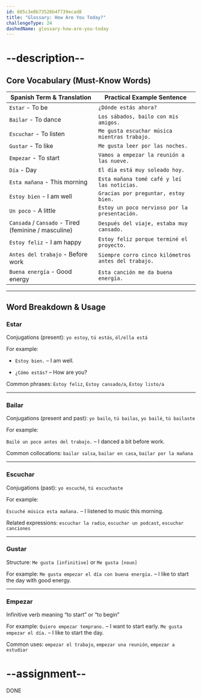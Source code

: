 ```yaml
---
id: 685c3e0b73526b4f739ecad8
title: "Glossary: How Are You Today?"
challengeType: 24
dashedName: glossary-how-are-you-today
---
```


# --description--

## Core Vocabulary (Must-Know Words)

| Spanish Term & Translation                         | Practical Example Sentence                           |
|-----------------------------------------------------|------------------------------------------------------|
| `Estar` - To be                                     | `¿Dónde estás ahora?`                                |
| `Bailar` - To dance                                 | `Los sábados, bailo con mis amigos.`                 |
| `Escuchar` - To listen                              | `Me gusta escuchar música mientras trabajo.`         |
| `Gustar` - To like                                  | `Me gusta leer por las noches.`                      |
| `Empezar` - To start                                | `Vamos a empezar la reunión a las nueve.`            |
| `Día` - Day                                         | `El día está muy soleado hoy.`                       |
| `Esta mañana` - This morning                        | `Esta mañana tomé café y leí las noticias.`          |
| `Estoy bien` - I am well                            | `Gracias por preguntar, estoy bien.`                 |
| `Un poco` - A little                                | `Estoy un poco nervioso por la presentación.`        |
| `Cansada` / `Cansado` - Tired (feminine / masculine)| `Después del viaje, estaba muy cansado.`             |
| `Estoy feliz` - I am happy                          | `Estoy feliz porque terminé el proyecto.`            |
| `Antes del trabajo` - Before work                   | `Siempre corro cinco kilómetros antes del trabajo.`  |
| `Buena energía` - Good energy                       | `Esta canción me da buena energía.`                  |

---

## Word Breakdown & Usage

### Estar

Conjugations (present):
`yo estoy`, `tú estás`, `él/ella está`

For example:

- `Estoy bien.` – I am well.

- `¿Cómo estás?` – How are you?

Common phrases:
`Estoy feliz`, `Estoy cansado/a`, `Estoy listo/a`

---

### Bailar

Conjugations (present and past):
`yo bailo`, `tú bailas`, `yo bailé`, `tú bailaste`

For example:

`Bailé un poco antes del trabajo.` – I danced a bit before work.

Common collocations:
`bailar salsa`, `bailar en casa`, `bailar por la mañana`

---

### Escuchar

Conjugations (past):
`yo escuché`, `tú escuchaste`

For example:

`Escuché música esta mañana.` – I listened to music this morning.

Related expressions:
`escuchar la radio`, `escuchar un podcast`, `escuchar canciones`

---

### Gustar

Structure:
`Me gusta [infinitive]` or `Me gusta [noun]`

For example:
`Me gusta empezar el día con buena energía.` – I like to start the day with good energy.

---

### Empezar

Infinitive verb meaning “to start” or “to begin”

For example:
`Quiero empezar temprano.` – I want to start early.
`Me gusta empezar el día.` – I like to start the day.

Common uses:
`empezar el trabajo`, `empezar una reunión`, `empezar a estudiar`

# --assignment--

DONE

